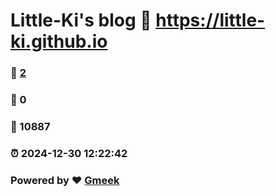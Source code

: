 # Little-Ki's blog :link: https://little-ki.github.io 
### :page_facing_up: [2](https://little-ki.github.io/tag.html) 
### :speech_balloon: 0 
### :hibiscus: 10887 
### :alarm_clock: 2024-12-30 12:22:42 
### Powered by :heart: [Gmeek](https://github.com/Meekdai/Gmeek)
